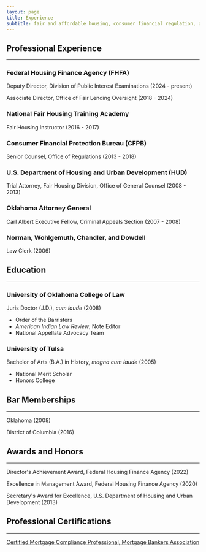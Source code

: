 ```yaml
---
layout: page
title: Experience
subtitle: fair and affordable housing, consumer financial regulation, government-sponsored enterprises, data and privacy
---
```


## Professional Experience
---
### Federal Housing Finance Agency (FHFA)
Deputy Director, Division of Public Interest Examinations (2024 - present)    

Associate Director, Office of Fair Lending Oversight (2018 - 2024)

### National Fair Housing Training Academy
Fair Housing Instructor (2016 - 2017)

### Consumer Financial Protection Bureau (CFPB)
Senior Counsel, Office of Regulations (2013 - 2018)  

### U.S. Department of Housing and Urban Development (HUD)
Trial Attorney, Fair Housing Division, Office of General Counsel (2008 - 2013)

### Oklahoma Attorney General
Carl Albert Executive Fellow, Criminal Appeals Section (2007 - 2008)

### Norman, Wohlgemuth, Chandler, and Dowdell
Law Clerk (2006)

## Education
---
### University of Oklahoma College of Law
Juris Doctor (J.D.), _cum laude_ (2008)  
  * Order of the Barristers
  * _American Indian Law Review_, Note Editor
  * National Appellate Advocacy Team

### University of Tulsa
 Bachelor of Arts (B.A.) in History, _magna cum laude_ (2005)
  * National Merit Scholar
  * Honors College

## Bar Memberships
---
Oklahoma (2008)      

District of Columbia (2016)

## Awards and Honors
---
Director's Achievement Award, Federal Housing Finance Agency (2022)      

Excellence in Management Award, Federal Housing Finance Agency (2020)     

Secretary's Award for Excellence, U.S. Department of Housing and Urban Development (2013)

## Professional Certifications
---
[Certified Mortgage Compliance Professional, Mortgage Bankers Association](https://www.mba.org/conferences-and-education/certificates-and-designations/certified-mortgage-compliance-professional-designation)
